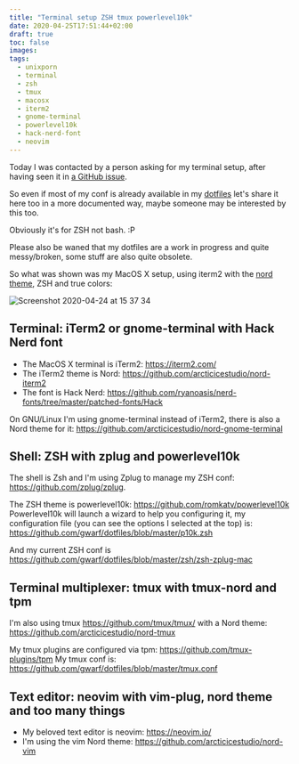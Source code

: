 ```yaml
---
title: "Terminal setup ZSH tmux powerlevel10k"
date: 2020-04-25T17:51:44+02:00
draft: true
toc: false
images:
tags: 
  - unixporn
  - terminal
  - zsh
  - tmux
  - macosx
  - iterm2
  - gnome-terminal
  - powerlevel10k
  - hack-nerd-font
  - neovim
---
```


Today I was contacted by a person asking for my terminal setup, after having
seen it in [a GitHub issue](https://github.com/aristocratos/bashtop/issues/25).

So even if most of my conf is already available in my
[dotfiles](https://github.com/gwarf/dotfiles) let's share it here too in a more
documented way, maybe someone may be interested by this too.

Obviously it's for ZSH not bash. :P

Please also be waned that my dotfiles are a work in progress and quite
messy/broken, some stuff are also quite obsolete.

So what was shown was my MacOS X setup, using iterm2 with the [nord theme](https://www.nordtheme.com/), ZSH and
true colors:

![Screenshot 2020-04-24 at 15 37 34](/blog/iterm2-powerlevel10k.png)

## Terminal: iTerm2 or gnome-terminal with Hack Nerd font

- The MacOS X terminal is iTerm2: https://iterm2.com/
- The iTerm2 theme is Nord: https://github.com/arcticicestudio/nord-iterm2
- The font is Hack Nerd: https://github.com/ryanoasis/nerd-fonts/tree/master/patched-fonts/Hack

On GNU/Linux I'm using gnome-terminal instead of iTerm2, there is also a Nord
theme for it: https://github.com/arcticicestudio/nord-gnome-terminal

## Shell: ZSH with zplug and powerlevel10k

The shell is Zsh and I'm using Zplug to manage my ZSH conf: https://github.com/zplug/zplug.

The ZSH theme is powerlevel10k: https://github.com/romkatv/powerlevel10k
Powerlevel10k will launch a wizard to help you configuring it, my
configuration file (you can see the options I selected at the top) is:
https://github.com/gwarf/dotfiles/blob/master/p10k.zsh

And my current ZSH conf is
https://github.com/gwarf/dotfiles/blob/master/zsh/zsh-zplug-mac

## Terminal multiplexer: tmux with tmux-nord and tpm

I'm also using tmux https://github.com/tmux/tmux/ with a Nord theme:
https://github.com/arcticicestudio/nord-tmux

My tmux plugins are configured via tpm: https://github.com/tmux-plugins/tpm
My tmux conf is: https://github.com/gwarf/dotfiles/blob/master/tmux.conf

## Text editor: neovim with vim-plug, nord theme and too many things

- My beloved text editor is neovim: https://neovim.io/
- I'm using the vim Nord theme: https://github.com/arcticicestudio/nord-vim
